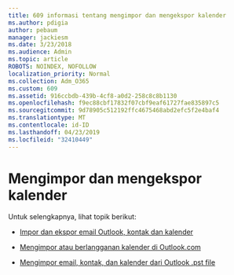 ```yaml
---
title: 609 informasi tentang mengimpor dan mengekspor kalender
ms.author: pdigia
author: pebaum
manager: jackiesm
ms.date: 3/23/2018
ms.audience: Admin
ms.topic: article
ROBOTS: NOINDEX, NOFOLLOW
localization_priority: Normal
ms.collection: Adm_O365
ms.custom: 609
ms.assetid: 916ccbdb-439b-4cf8-a0d2-258c8c8b1130
ms.openlocfilehash: f9ec88cbf17832f07cbf9eaf61727fae835897c5
ms.sourcegitcommit: 9d78905c512192ffc4675468abd2efc5f2e4baf4
ms.translationtype: MT
ms.contentlocale: id-ID
ms.lasthandoff: 04/23/2019
ms.locfileid: "32410449"
---
```

# <a name="importing-and-exporting-calendars"></a>Mengimpor dan mengekspor kalender

Untuk selengkapnya, lihat topik berikut:
  
- [Impor dan ekspor email Outlook, kontak dan kalender](https://support.office.com/article/92577192-3881-4502-b79d-c3bbada6c8ef)
    
- [Mengimpor atau berlangganan kalender di Outlook.com](https://support.office.com/article/cff1429c-5af6-41ec-a5b4-74f2c278e98c)
    
- [Mengimpor email, kontak, dan kalender dari Outlook .pst file](https://support.office.com/article/431a8e9a-f99f-4d5f-ae48-ded54b3440ac)
    

